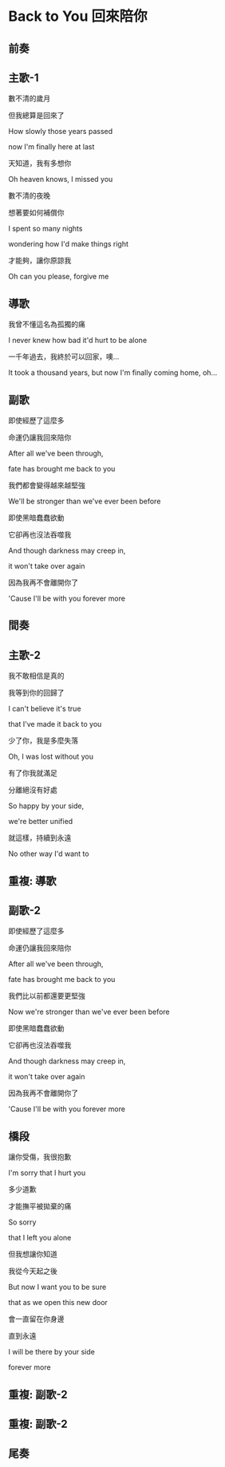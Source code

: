 # Back to You 回來陪你

## 前奏

## 主歌-1

數不清的歲月

但我總算是回來了

How slowly those years passed

now I'm finally here at last



天知道，我有多想你

Oh heaven knows, I missed you



數不清的夜晚

想著要如何補償你

I spent so many nights

wondering how I'd make things right



才能夠，讓你原諒我

Oh can you please, forgive me

## 導歌

我曾不懂這名為孤獨的痛

I never knew how bad it'd hurt to be alone



一千年過去，我終於可以回家，噢...

It took a thousand years, but now I'm finally coming home, oh...

## 副歌

即使經歷了這麼多

命運仍讓我回來陪你

After all we've been through,

fate has brought me back to you



我們都會變得越來越堅強

We'll be stronger than we've ever been before



即使黑暗蠢蠢欲動

它卻再也沒法吞噬我

And though darkness may creep in,

it won't take over again



因為我再不會離開你了

'Cause I'll be with you forever more

## 間奏

## 主歌-2

我不敢相信是真的

我等到你的回歸了

I can't believe it's true

that I've made it back to you



少了你，我是多麼失落

Oh, I was lost without you



有了你我就滿足

分離絕沒有好處

So happy by your side,

we're better unified



就這樣，持續到永遠

No other way I'd want to

## 重複: 導歌

## 副歌-2

即使經歷了這麼多

命運仍讓我回來陪你

After all we've been through,

fate has brought me back to you



我們比以前都還要更堅強

Now we're stronger than we've ever been before



即使黑暗蠢蠢欲動

它卻再也沒法吞噬我

And though darkness may creep in,

it won't take over again



因為我再不會離開你了

'Cause I'll be with you forever more

## 橋段

讓你受傷，我很抱歉

I'm sorry that I hurt you



多少道歉

才能撫平被拋棄的痛

So sorry

that I left you alone



但我想讓你知道

我從今天起之後

But now I want you to be sure

that as we open this new door



會一直留在你身邊

直到永遠

I will be there by your side

forever more

## 重複: 副歌-2

## 重複: 副歌-2

## 尾奏

